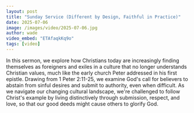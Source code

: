 ```yaml
---
layout: post
title: "Sunday Service (Different by Design, Faithful in Practice)"
date: 2025-07-06
image: /images/video/2025-07-06.jpg
author: wade
video_embed: "ETAfaqkKq9o"
tags: [video]
---
```


In this sermon, we explore how Christians today are increasingly finding themselves as foreigners and exiles in a culture that no longer understands Christian values, much like the early church Peter addressed in his first epistle. Drawing from 1 Peter 2:11-25, we examine God's call for believers to abstain from sinful desires and submit to authority, even when difficult. As we navigate our changing cultural landscape, we're challenged to follow Christ's example by living distinctively through submission, respect, and love, so that our good deeds might cause others to glorify God.
